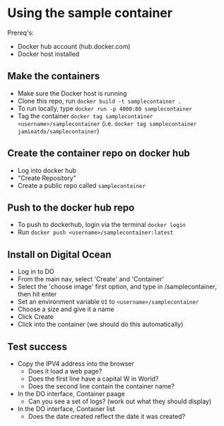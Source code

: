 # Using the sample container

Prereq's: 
 - Docker hub account (hub.docker.com)
 - Docker host installed 

## Make the containers

 - Make sure the Docker host is running
 - Clone this repo, run `docker build -t samplecontainer .` 
 - To run locally, type `docker run -p 4000:80 samplecontainer`
 - Tag the container `docker tag samplecontainer <username>/samplecontainer` (i.e. `docker tag samplecontainer jamieatdo/samplecontainer`)

## Create the container repo on docker hub

 - Log into docker hub
 - "Create Repository"
 - Create a public repo called `samplecontainer`

## Push to the docker hub repo

 - To push to dockerhub, login via the terminal `docker login`
 - Run `docker push <username>/samplecontainer:latest`

## Install on Digital Ocean

 - Log in to DO
 - From the main nav, select 'Create' and 'Container'
 - Select the 'choose image' first option, and type in <username>/samplecontainer, then hit enter
 - Set an environment variable `UI` to `<username>/samplecontainer`
 - Choose a size and give it a name
 - Click Create
 - Click into the container (we should do this automatically)

## Test success

 - Copy the IPV4 address into the browser
   - Does it load a web page?
   - Does the first line have a capital W in World?
   - Does the second line contain the container name?
 - In the DO interface, Container paage
   - Can you see a set of logs? (work out what they should display)
 - In the DO interface, Container list
   - Does the date created reflect the date it was created?

